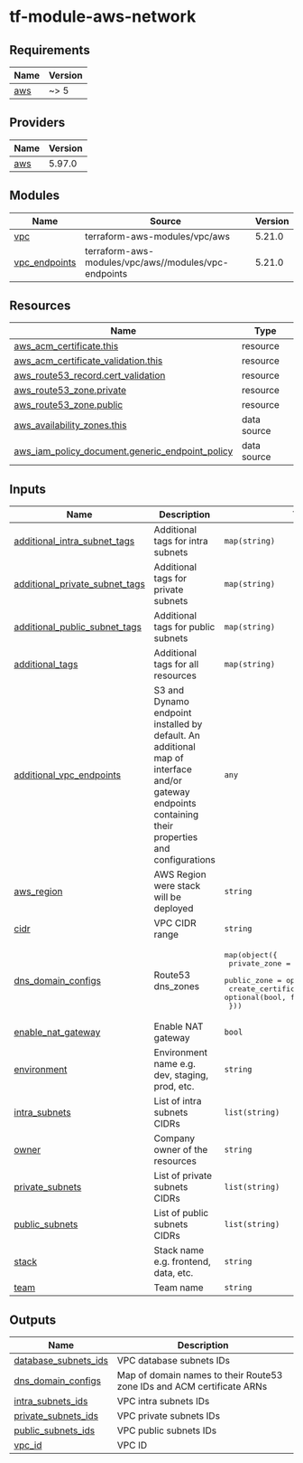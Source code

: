 # tf-module-aws-network

<!-- BEGIN_TF_DOCS -->
## Requirements

| Name | Version |
|------|---------|
| <a name="requirement_aws"></a> [aws](#requirement\_aws) | ~> 5 |

## Providers

| Name | Version |
|------|---------|
| <a name="provider_aws"></a> [aws](#provider\_aws) | 5.97.0 |

## Modules

| Name | Source | Version |
|------|--------|---------|
| <a name="module_vpc"></a> [vpc](#module\_vpc) | terraform-aws-modules/vpc/aws | 5.21.0 |
| <a name="module_vpc_endpoints"></a> [vpc\_endpoints](#module\_vpc\_endpoints) | terraform-aws-modules/vpc/aws//modules/vpc-endpoints | 5.21.0 |

## Resources

| Name | Type |
|------|------|
| [aws_acm_certificate.this](https://registry.terraform.io/providers/hashicorp/aws/latest/docs/resources/acm_certificate) | resource |
| [aws_acm_certificate_validation.this](https://registry.terraform.io/providers/hashicorp/aws/latest/docs/resources/acm_certificate_validation) | resource |
| [aws_route53_record.cert_validation](https://registry.terraform.io/providers/hashicorp/aws/latest/docs/resources/route53_record) | resource |
| [aws_route53_zone.private](https://registry.terraform.io/providers/hashicorp/aws/latest/docs/resources/route53_zone) | resource |
| [aws_route53_zone.public](https://registry.terraform.io/providers/hashicorp/aws/latest/docs/resources/route53_zone) | resource |
| [aws_availability_zones.this](https://registry.terraform.io/providers/hashicorp/aws/latest/docs/data-sources/availability_zones) | data source |
| [aws_iam_policy_document.generic_endpoint_policy](https://registry.terraform.io/providers/hashicorp/aws/latest/docs/data-sources/iam_policy_document) | data source |

## Inputs

| Name | Description | Type | Default | Required |
|------|-------------|------|---------|:--------:|
| <a name="input_additional_intra_subnet_tags"></a> [additional\_intra\_subnet\_tags](#input\_additional\_intra\_subnet\_tags) | Additional tags for intra subnets | `map(string)` | `{}` | no |
| <a name="input_additional_private_subnet_tags"></a> [additional\_private\_subnet\_tags](#input\_additional\_private\_subnet\_tags) | Additional tags for private subnets | `map(string)` | `{}` | no |
| <a name="input_additional_public_subnet_tags"></a> [additional\_public\_subnet\_tags](#input\_additional\_public\_subnet\_tags) | Additional tags for public subnets | `map(string)` | `{}` | no |
| <a name="input_additional_tags"></a> [additional\_tags](#input\_additional\_tags) | Additional tags for all resources | `map(string)` | `{}` | no |
| <a name="input_additional_vpc_endpoints"></a> [additional\_vpc\_endpoints](#input\_additional\_vpc\_endpoints) | S3 and Dynamo endpoint installed by default. An additional map of interface and/or gateway endpoints containing their properties and configurations | `any` | `{}` | no |
| <a name="input_aws_region"></a> [aws\_region](#input\_aws\_region) | AWS Region were stack will be deployed | `string` | n/a | yes |
| <a name="input_cidr"></a> [cidr](#input\_cidr) | VPC CIDR range | `string` | n/a | yes |
| <a name="input_dns_domain_configs"></a> [dns\_domain\_configs](#input\_dns\_domain\_configs) | Route53 dns\_zones | <pre>map(object({<br/>    private_zone       = optional(bool, true)<br/>    public_zone        = optional(bool, false)<br/>    create_certificate = optional(bool, false)<br/>  }))</pre> | `{}` | no |
| <a name="input_enable_nat_gateway"></a> [enable\_nat\_gateway](#input\_enable\_nat\_gateway) | Enable NAT gateway | `bool` | `true` | no |
| <a name="input_environment"></a> [environment](#input\_environment) | Environment name e.g. dev, staging, prod, etc. | `string` | n/a | yes |
| <a name="input_intra_subnets"></a> [intra\_subnets](#input\_intra\_subnets) | List of intra subnets CIDRs | `list(string)` | `[]` | no |
| <a name="input_owner"></a> [owner](#input\_owner) | Company owner of the resources | `string` | n/a | yes |
| <a name="input_private_subnets"></a> [private\_subnets](#input\_private\_subnets) | List of private subnets CIDRs | `list(string)` | n/a | yes |
| <a name="input_public_subnets"></a> [public\_subnets](#input\_public\_subnets) | List of public subnets CIDRs | `list(string)` | n/a | yes |
| <a name="input_stack"></a> [stack](#input\_stack) | Stack name e.g. frontend, data, etc. | `string` | n/a | yes |
| <a name="input_team"></a> [team](#input\_team) | Team name | `string` | `"devops"` | no |

## Outputs

| Name | Description |
|------|-------------|
| <a name="output_database_subnets_ids"></a> [database\_subnets\_ids](#output\_database\_subnets\_ids) | VPC database subnets IDs |
| <a name="output_dns_domain_configs"></a> [dns\_domain\_configs](#output\_dns\_domain\_configs) | Map of domain names to their Route53 zone IDs and ACM certificate ARNs |
| <a name="output_intra_subnets_ids"></a> [intra\_subnets\_ids](#output\_intra\_subnets\_ids) | VPC intra subnets IDs |
| <a name="output_private_subnets_ids"></a> [private\_subnets\_ids](#output\_private\_subnets\_ids) | VPC private subnets IDs |
| <a name="output_public_subnets_ids"></a> [public\_subnets\_ids](#output\_public\_subnets\_ids) | VPC public subnets IDs |
| <a name="output_vpc_id"></a> [vpc\_id](#output\_vpc\_id) | VPC ID |
<!-- END_TF_DOCS -->
